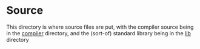 # Source

This directory is where source files are put, with the compiler source being in the [compiler](./compiler/) directory, and the (sort-of) standard library being in the [lib](./lib/) directory